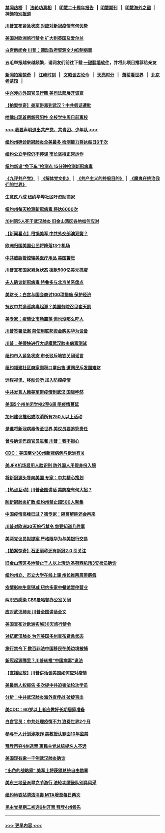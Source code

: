 #### [禁闻热榜](热点新闻.md?=0)  &nbsp;&nbsp;|&nbsp;&nbsp; [法轮功真相](https://github.com/gfw-breaker/truth/blob/master/README.md?=0) &nbsp;&nbsp;|&nbsp;&nbsp; [明慧二十周年报告](https://github.com/gfw-breaker/mh-reports/blob/master/README.md?=0) &nbsp;&nbsp;|&nbsp;&nbsp;[明慧期刊](https://github.com/gfw-breaker/mh-qikan) &nbsp;&nbsp;|&nbsp;&nbsp; [明慧海外之窗](https://github.com/gfw-breaker/mh-news/blob/master/README.md?=0) &nbsp;&nbsp;|&nbsp;&nbsp; [神韵特别报道](https://github.com/gfw-breaker/mh-news/blob/master/shenyun.md?=0)
#### [川普宣布紧急状态 对应对新冠疫情有何优势](../pages/nsc412/n11940632.md?t=03150402) 
#### [美国对欧洲旅行禁令 扩大到英国及爱尔兰](../pages/nsc412/n11940647.md?t=03150402) 
#### [白宫新闻会 川普：调动政府资源全力抑制病毒](../pages/nsc412/n11940558.md?t=03150402) 
#### 五毛举报越来越频繁，请网友们前往下载 [一键翻墙软件](https://github.com/gfw-breaker/ssr-accounts)，并将此项目推荐给亲友
#### [新闻拍案惊奇](https://github.com/gfw-breaker/banned-news/blob/master/pages/link4.md) &nbsp;&nbsp;|&nbsp;&nbsp; [江峰时刻](https://github.com/gfw-breaker/banned-news/blob/master/pages/link4.md) &nbsp;&nbsp;|&nbsp;&nbsp; [文昭谈古论今](https://github.com/gfw-breaker/banned-news/blob/master/pages/link4.md) &nbsp;&nbsp;|&nbsp;&nbsp; [天亮时分](https://github.com/gfw-breaker/banned-news/blob/master/pages/link4.md) &nbsp;&nbsp;|&nbsp;&nbsp; [萧茗看世界](https://github.com/gfw-breaker/banned-news/blob/master/pages/link4.md) &nbsp;&nbsp;|&nbsp;&nbsp; [北京老茶馆](https://github.com/gfw-breaker/banned-news/blob/master/pages/link4.md) &nbsp;&nbsp;|&nbsp;&nbsp; 
#### [中兴涉向外国官员行贿 美司法部展开调查](../pages/nsc412/n11940378.md?t=03150402) 
#### [【拍案惊奇】美军带毒到武汉？中共假话遭批](../pages/nsc412/n11939240.md?t=03150402) 
#### [哈佛出现首例新冠阳性  全校学生周日前离校](../pages/nsc412/n11939759.md?t=03150402) 
#### [>>> 我要声明退出共产党、共青团、少年队 <<<](https://github.com/begood0513/goodnews/blob/master/quit/letter.md) 
#### [纽约州确诊新冠肺炎全美最多  检测能力将达每日6千次](../pages/nsc412/n11939581.md?t=03150402) 
#### [纽约公立学校仍不停课 市长坚持正常运作](../pages/nsc412/n11939557.md?t=03150402) 
#### [纽约新设“免下车”检测点  15分钟检测新冠病毒](../pages/nsc412/n11939513.md?t=03150402) 
#### [《九评共产党》](https://github.com/begood0513/9ping.md/blob/master/README.md) &nbsp;|&nbsp; [《解体党文化》](../../../../jtdwh.md/blob/master/README.md)  &nbsp;|&nbsp; [《共产主义的终极目的》](../../../../gczydzjmd.md/blob/master/README.md) &nbsp;|&nbsp; [《魔鬼在统治我们的世界》](../../../../mgztzwmdsj.md/blob/master/README.md) 
#### [生意跌八成  纽约华埠社区吁资助商家](../pages/nsc412/n11939562.md?t=03150402) 
#### [纽约州每天检测新冠病毒  将达6000次](../pages/nsc412/n11939510.md?t=03150402) 
#### [加州第5人死于武汉肺炎 旧金山湾区各地如何应对](../pages/nsc412/n11939263.md?t=03150402) 
#### [【新闻看点】甩锅美军 中共外交部演双簧？](../pages/nsc412/n11938828.md?t=03150402) 
#### [欧洲归国美国公民将降落13个机场](../pages/nsc412/n11939026.md?t=03150402) 
#### [中共威胁管控输美医疗用品 美国警觉](../pages/nsc412/n11938602.md?t=03150402) 
#### [川普宣布国家紧急状态 拨款500亿美元抗疫](../pages/nsc412/n11939032.md?t=03150402) 
#### [夫人确诊新冠病毒 特鲁多与北京关系盘点](../pages/nsc412/n11938748.md?t=03150402) 
#### [美财长：白宫与国会商讨100项措施 保护经济](../pages/nsc412/n11938829.md?t=03150402) 
#### [抗议中共造谣病毒起源？美国务院召见崔天凯](../pages/nsc412/n11938747.md?t=03150402) 
#### [美专家：疫情让市场震荡 但也没那么吓人](../pages/nsc412/n11938573.md?t=03150402) 
#### [川普签署法案 禁使用联邦资金购买华为设备](../pages/nsc412/n11938279.md?t=03150402) 
#### [川普：美很快进行大规模武汉肺炎病毒测试](../pages/nsc412/n11938523.md?t=03150402) 
#### [纽约市入紧急状态  市长驳斥地铁关闭谣言](../pages/nsc412/n11937384.md?t=03150402) 
#### [纽约福建社区商家囤积口罩出售 遭网民斥发国难财](../pages/nsc412/n11937354.md?t=03150402) 
#### [远程视讯、移动诊所  加入防控疫情](../pages/nsc412/n11937370.md?t=03150402) 
#### [中共发言人赖美军带疫情到武汉 国际哗然](../pages/nsc412/n11936484.md?t=03150402) 
#### [美国5个州关闭学校2至6周 阻疫情蔓延](../pages/nsc412/n11937190.md?t=03150402) 
#### [加州建议推迟或取消所有250人以上活动](../pages/nsc412/n11937373.md?t=03150402) 
#### [是谁将新冠病毒传至世界 美议员要追究责任](../pages/nsc412/n11936827.md?t=03150402) 
#### [曾与确诊巴西官员进餐 川普：我不担心](../pages/nsc412/n11936958.md?t=03150402) 
#### [CDC：美国至少30州新冠病例与欧洲有关](../pages/nsc412/n11936623.md?t=03150402) 
#### [美JFK机场启用人脸识别 防外国人用假身份入境](../pages/nsc412/n11936511.md?t=03150402) 
#### [将新冠源头导向美国 专家：中共精心策划](../pages/nsc412/n11936432.md?t=03150402) 
#### [【热点互动】川普全国讲话 美防疫有何大招？](../pages/nsc412/n11936288.md?t=03150402) 
#### [防新冠肺炎扩散 纽约州禁止超500人聚集](../pages/nsc412/n11936400.md?t=03150402) 
#### [中国疫情高峰已过？德专家：隔离解除还会再来](../pages/nsc412/n11935994.md?t=03150402) 
#### [川普对欧洲30天旅行禁令 您要知道几件事](../pages/nsc412/n11935870.md?t=03150402) 
#### [美两党议员拟提案 严格限华为与美银行交易](../pages/nsc412/n11935733.md?t=03150402) 
#### [【拍案惊奇】石正丽称还有新冠2.0 引关注](../pages/nsc412/n11934119.md?t=03150402) 
#### [旧金山湾区多地禁止千人以上活动  圣荷西机场3安检员确诊](../pages/nsc412/n11934646.md?t=03150402) 
#### [纽约州立、市立大学在线上课 州长推两周带薪假](../pages/nsc412/n11934353.md?t=03150402) 
#### [疫情影响生意锐减  纽约多家中餐馆暂停营业](../pages/nsc412/n11934327.md?t=03150402) 
#### [两职员感染  CBS曼哈顿办公室关闭](../pages/nsc412/n11934324.md?t=03150402) 
#### [应对武汉肺炎 川普全国讲话全文](../pages/nsc412/n11934150.md?t=03150402) 
#### [美国宣布对欧洲实施30天旅行禁令](../pages/nsc412/n11933815.md?t=03150402) 
#### [对抗武汉肺炎 为何美国多州宣布紧急状态](../pages/nsc412/n11933167.md?t=03150402) 
#### [旅行禁令下 数百非法中国移民在美边境被捕](../pages/nsc412/n11933581.md?t=03150402) 
#### [新冠起源哪里？川普转推“中国病毒”说法](../pages/nsc412/n11933596.md?t=03150402) 
#### [【直播回放】川普讲话谈美国如何应对疫情](../pages/nsc412/n11933533.md?t=03150402) 
#### [美最新人权报告 多次提中共迫害法轮功学员](../pages/nsc412/n11933487.md?t=03150402) 
#### [分析：中共武汉肺炎海外宣传战 破绽百出](../pages/nsc412/n11933338.md?t=03150402) 
#### [美CDC：60岁以上者应做好长期居家准备](../pages/nsc412/n11933128.md?t=03150402) 
#### [白宫官员：中共处理疫情不力 浪费世界2个月](../pages/nsc412/n11932744.md?t=03150402) 
#### [参与千人计划涉欺诈 美教授认罪面10年监禁](../pages/nsc412/n11932927.md?t=03150402) 
#### [拜登再夺4州选票 离民主党总统提名人不远](../pages/nsc412/n11932668.md?t=03150402) 
#### [美国现有逾一千例武汉肺炎确诊](../pages/nsc412/n11932451.md?t=03150402) 
#### [“出色的战略家” 美军上将获颁总统自由勋章](../pages/nsc412/n11932193.md?t=03150402) 
#### [美东三地圣派翠克节游行  法轮功腰鼓队别具风采](../pages/nsc412/n11931646.md?t=03150402) 
#### [纽约地铁站清洁消毒  MTA增至每日两次](../pages/nsc412/n11931570.md?t=03150402) 
#### [民主党星期二初选6州开票 拜登4州领先](../pages/nsc412/n11931114.md?t=03150402) 

----
#### [ >>> 更早内容 <<< ](../indexes/nsc412-earlier.md)
